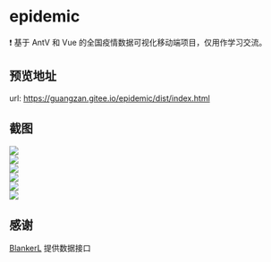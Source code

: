 # epidemic

❗ 基于  AntV 和 Vue 的全国疫情数据可视化移动端项目，仅用作学习交流。

## 预览地址
url: https://guangzan.gitee.io/epidemic/dist/index.html

## 截图
<img src='https://guangzan.gitee.io/epidemic/docs/img/1.png'/><br />
<img src='https://guangzan.gitee.io/epidemic/docs/img/2.png'/><br />
<img src='https://guangzan.gitee.io/epidemic/docs/img/3.png'/><br />
<img src='https://guangzan.gitee.io/epidemic/docs/img/4.png'/><br />
<img src='https://guangzan.gitee.io/epidemic/docs/img/5.png'/><br />
<img src='https://guangzan.gitee.io/epidemic/docs/img/6.png'/><br />

## 感谢
[BlankerL](https://github.com/BlankerL) 提供数据接口
